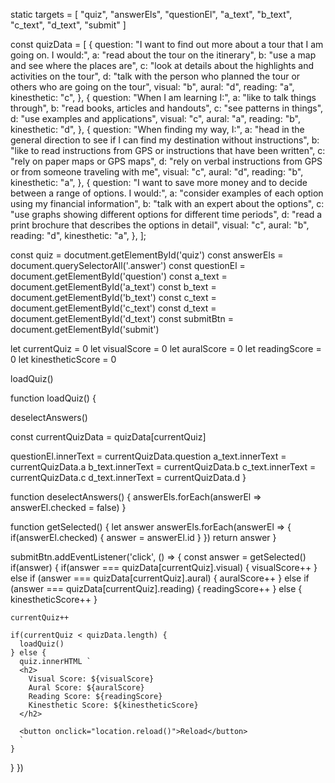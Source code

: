   static targets = [
    "quiz",
    "answerEls",
    "questionEl",
    "a_text",
    "b_text",
    "c_text",
    "d_text",
    "submit"
  ]



const quizData = [
  {
    question: "I want to find out more about a tour that I am going on. I would:",
    a: "read about the tour on the itinerary",
    b: "use a map and see where the places are",
    c: "look at details about the highlights and activities on the tour",
    d: "talk with the person who planned the tour or others who are going on the tour",
    visual: "b",
    aural: "d",
    reading: "a",
    kinesthetic: "c",
  },
  {
    question: "When I am learning I:",
    a: "like to talk things through",
    b: "read books, articles and handouts",
    c: "see patterns in things",
    d: "use examples and applications",
    visual: "c",
    aural: "a",
    reading: "b",
    kinesthetic: "d",
  },
  {
    question: "When finding my way, I:",
    a: "head in the general direction to see if I can find my destination without instructions",
    b: "like to read instructions from GPS or instructions that have been written",
    c: "rely on paper maps or GPS maps",
    d: "rely on verbal instructions from GPS or from someone traveling with me",
    visual: "c",
    aural: "d",
    reading: "b",
    kinesthetic: "a",
  },
  {
    question: "I want to save more money and to decide between a range of options. I would:",
    a: "consider examples of each option using my financial information",
    b: "talk with an expert about the options",
    c: "use graphs showing different options for different time periods",
    d: "read a print brochure that describes the options in detail",
    visual: "c",
    aural: "b",
    reading: "d",
    kinesthetic: "a",
  },
];

const quiz = docutment.getElementById('quiz')
const answerEls = document.querySelectorAll('.answer')
const questionEl = document.getElementById('question')
const a_text = document.getElementById('a_text')
const b_text = document.getElementById('b_text')
const c_text = document.getElementById('c_text')
const d_text = document.getElementById('d_text')
const submitBtn = document.getElementById('submit')

let currentQuiz = 0
let visualScore = 0
let auralScore = 0
let readingScore = 0
let kinestheticScore = 0

loadQuiz()

function loadQuiz() {

  deselectAnswers()

  const currentQuizData = quizData[currentQuiz]

  questionEl.innerText = currentQuizData.question
  a_text.innerText = currentQuizData.a
  b_text.innerText = currentQuizData.b
  c_text.innerText = currentQuizData.c
  d_text.innerText = currentQuizData.d
}

function deselectAnswers() {
  answerEls.forEach(answerEl => answerEl.checked = false)
}

function getSelected() {
  let answer
  answerEls.forEach(answerEl => {
    if(answerEl.checked) {
      answer = answerEl.id
    }
  })
  return answer
}

submitBtn.addEventListener('click', () => {
  const answer = getSelected()
  if(answer) {
    if(answer === quizData[currentQuiz].visual) {
      visualScore++
    }
    else if (answer === quizData[currentQuiz].aural) {
      auralScore++
    }
    else if (answer === quizData[currentQuiz].reading) {
      readingScore++
    }
    else {
      kinestheticScore++
    }

    currentQuiz++

    if(currentQuiz < quizData.length) {
      loadQuiz()
    } else {
      quiz.innerHTML `
      <h2>
        Visual Score: ${visualScore}
        Aural Score: ${auralScore}
        Reading Score: ${readingScore}
        Kinesthetic Score: ${kinestheticScore}
      </h2>

      <button onclick="location.reload()">Reload</button>
      `
    }
  }
})
